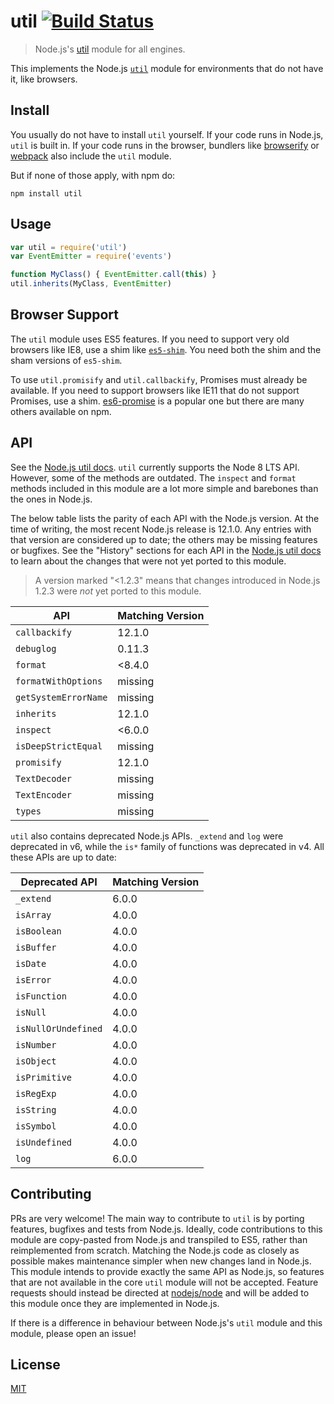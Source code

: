 # util [![Build Status](https://travis-ci.org/browserify/node-util.png?branch=master)](https://travis-ci.org/browserify/node-util)

> Node.js's [util][util] module for all engines.

This implements the Node.js [`util`][util] module for environments that do not have it, like browsers.

## Install

You usually do not have to install `util` yourself. If your code runs in Node.js, `util` is built in. If your code runs in the browser, bundlers like [browserify](https://github.com/browserify/browserify) or [webpack](https://github.com/webpack/webpack) also include the `util` module.

But if none of those apply, with npm do:

```shell
npm install util
```

## Usage

```javascript
var util = require('util')
var EventEmitter = require('events')

function MyClass() { EventEmitter.call(this) }
util.inherits(MyClass, EventEmitter)
```

## Browser Support

The `util` module uses ES5 features. If you need to support very old browsers like IE8, use a shim like [`es5-shim`](https://www.npmjs.com/package/es5-shim). You need both the shim and the sham versions of `es5-shim`.

To use `util.promisify` and `util.callbackify`, Promises must already be available. If you need to support browsers like IE11 that do not support Promises, use a shim. [es6-promise](https://github.com/stefanpenner/es6-promise) is a popular one but there are many others available on npm.

## API

See the [Node.js util docs][util].  `util` currently supports the Node 8 LTS API. However, some of the methods are outdated. The `inspect` and `format` methods included in this module are a lot more simple and barebones than the ones in Node.js.

The below table lists the parity of each API with the Node.js version. At the time of writing, the most recent Node.js release is 12.1.0. Any entries with that version are considered up to date; the others may be missing features or bugfixes. See the "History" sections for each API in the [Node.js util docs][util] to learn about the changes that were not yet ported to this module.

> A version marked "<1.2.3" means that changes introduced in Node.js 1.2.3 were _not_ yet ported to this module.

| API | Matching Version |
|-|-|
| `callbackify` | 12.1.0 |
| `debuglog` | 0.11.3 |
| `format` | <8.4.0 |
| `formatWithOptions` | missing |
| `getSystemErrorName` | missing |
| `inherits` | 12.1.0 |
| `inspect` | <6.0.0 |
| `isDeepStrictEqual` | missing |
| `promisify` | 12.1.0 |
| `TextDecoder` | missing |
| `TextEncoder` | missing |
| `types` | missing |

`util` also contains deprecated Node.js APIs. `_extend` and `log` were deprecated in v6, while the `is*` family of functions was deprecated in v4. All these APIs are up to date:

| Deprecated API | Matching Version |
|-|-|
| `_extend` | 6.0.0 |
| `isArray` | 4.0.0 |
| `isBoolean` | 4.0.0 |
| `isBuffer` | 4.0.0 |
| `isDate` | 4.0.0 |
| `isError` | 4.0.0 |
| `isFunction` | 4.0.0 |
| `isNull` | 4.0.0 |
| `isNullOrUndefined` | 4.0.0 |
| `isNumber` | 4.0.0 |
| `isObject` | 4.0.0 |
| `isPrimitive` | 4.0.0 |
| `isRegExp` | 4.0.0 |
| `isString` | 4.0.0 |
| `isSymbol` | 4.0.0 |
| `isUndefined` | 4.0.0 |
| `log` | 6.0.0 |

## Contributing

PRs are very welcome! The main way to contribute to `util` is by porting features, bugfixes and tests from Node.js. Ideally, code contributions to this module are copy-pasted from Node.js and transpiled to ES5, rather than reimplemented from scratch. Matching the Node.js code as closely as possible makes maintenance simpler when new changes land in Node.js.
This module intends to provide exactly the same API as Node.js, so features that are not available in the core `util` module will not be accepted. Feature requests should instead be directed at [nodejs/node](https://github.com/nodejs/node) and will be added to this module once they are implemented in Node.js.

If there is a difference in behaviour between Node.js's `util` module and this module, please open an issue!

## License

[MIT](./LICENSE)

[util]: https://nodejs.org/docs/latest-v8.x/api/util.html
